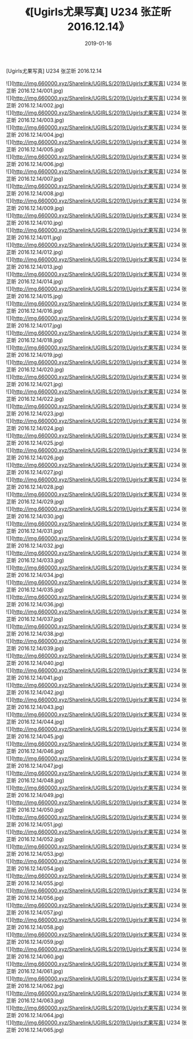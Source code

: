 ﻿---
layout: post
title:  《[Ugirls尤果写真] U234 张芷昕 2016.12.14》
date:   2019-01-16
img: http://img.660000.xyz/Sharelink/UGIRLS/2019/[Ugirls尤果写真] U234 张芷昕 2016.12.14/000.jpg
categories: [美女, 清纯, 唯美]
---

[Ugirls尤果写真] U234 张芷昕 2016.12.14

 ![](http://img.660000.xyz/Sharelink/UGIRLS/2019/[Ugirls尤果写真] U234 张芷昕 2016.12.14/001.jpg) <br>![](http://img.660000.xyz/Sharelink/UGIRLS/2019/[Ugirls尤果写真] U234 张芷昕 2016.12.14/002.jpg) <br>![](http://img.660000.xyz/Sharelink/UGIRLS/2019/[Ugirls尤果写真] U234 张芷昕 2016.12.14/003.jpg) <br>![](http://img.660000.xyz/Sharelink/UGIRLS/2019/[Ugirls尤果写真] U234 张芷昕 2016.12.14/004.jpg) <br>![](http://img.660000.xyz/Sharelink/UGIRLS/2019/[Ugirls尤果写真] U234 张芷昕 2016.12.14/005.jpg) <br>![](http://img.660000.xyz/Sharelink/UGIRLS/2019/[Ugirls尤果写真] U234 张芷昕 2016.12.14/006.jpg) <br>![](http://img.660000.xyz/Sharelink/UGIRLS/2019/[Ugirls尤果写真] U234 张芷昕 2016.12.14/007.jpg) <br>![](http://img.660000.xyz/Sharelink/UGIRLS/2019/[Ugirls尤果写真] U234 张芷昕 2016.12.14/008.jpg) <br>![](http://img.660000.xyz/Sharelink/UGIRLS/2019/[Ugirls尤果写真] U234 张芷昕 2016.12.14/009.jpg) <br>![](http://img.660000.xyz/Sharelink/UGIRLS/2019/[Ugirls尤果写真] U234 张芷昕 2016.12.14/010.jpg) <br>![](http://img.660000.xyz/Sharelink/UGIRLS/2019/[Ugirls尤果写真] U234 张芷昕 2016.12.14/011.jpg) <br>![](http://img.660000.xyz/Sharelink/UGIRLS/2019/[Ugirls尤果写真] U234 张芷昕 2016.12.14/012.jpg) <br>![](http://img.660000.xyz/Sharelink/UGIRLS/2019/[Ugirls尤果写真] U234 张芷昕 2016.12.14/013.jpg) <br>![](http://img.660000.xyz/Sharelink/UGIRLS/2019/[Ugirls尤果写真] U234 张芷昕 2016.12.14/014.jpg) <br>![](http://img.660000.xyz/Sharelink/UGIRLS/2019/[Ugirls尤果写真] U234 张芷昕 2016.12.14/015.jpg) <br>![](http://img.660000.xyz/Sharelink/UGIRLS/2019/[Ugirls尤果写真] U234 张芷昕 2016.12.14/016.jpg) <br>![](http://img.660000.xyz/Sharelink/UGIRLS/2019/[Ugirls尤果写真] U234 张芷昕 2016.12.14/017.jpg) <br>![](http://img.660000.xyz/Sharelink/UGIRLS/2019/[Ugirls尤果写真] U234 张芷昕 2016.12.14/018.jpg) <br>![](http://img.660000.xyz/Sharelink/UGIRLS/2019/[Ugirls尤果写真] U234 张芷昕 2016.12.14/019.jpg) <br>![](http://img.660000.xyz/Sharelink/UGIRLS/2019/[Ugirls尤果写真] U234 张芷昕 2016.12.14/020.jpg) <br>![](http://img.660000.xyz/Sharelink/UGIRLS/2019/[Ugirls尤果写真] U234 张芷昕 2016.12.14/021.jpg) <br>![](http://img.660000.xyz/Sharelink/UGIRLS/2019/[Ugirls尤果写真] U234 张芷昕 2016.12.14/022.jpg) <br>![](http://img.660000.xyz/Sharelink/UGIRLS/2019/[Ugirls尤果写真] U234 张芷昕 2016.12.14/023.jpg) <br>![](http://img.660000.xyz/Sharelink/UGIRLS/2019/[Ugirls尤果写真] U234 张芷昕 2016.12.14/024.jpg) <br>![](http://img.660000.xyz/Sharelink/UGIRLS/2019/[Ugirls尤果写真] U234 张芷昕 2016.12.14/025.jpg) <br>![](http://img.660000.xyz/Sharelink/UGIRLS/2019/[Ugirls尤果写真] U234 张芷昕 2016.12.14/026.jpg) <br>![](http://img.660000.xyz/Sharelink/UGIRLS/2019/[Ugirls尤果写真] U234 张芷昕 2016.12.14/027.jpg) <br>![](http://img.660000.xyz/Sharelink/UGIRLS/2019/[Ugirls尤果写真] U234 张芷昕 2016.12.14/028.jpg) <br>![](http://img.660000.xyz/Sharelink/UGIRLS/2019/[Ugirls尤果写真] U234 张芷昕 2016.12.14/029.jpg) <br>![](http://img.660000.xyz/Sharelink/UGIRLS/2019/[Ugirls尤果写真] U234 张芷昕 2016.12.14/030.jpg) <br>![](http://img.660000.xyz/Sharelink/UGIRLS/2019/[Ugirls尤果写真] U234 张芷昕 2016.12.14/031.jpg) <br>![](http://img.660000.xyz/Sharelink/UGIRLS/2019/[Ugirls尤果写真] U234 张芷昕 2016.12.14/032.jpg) <br>![](http://img.660000.xyz/Sharelink/UGIRLS/2019/[Ugirls尤果写真] U234 张芷昕 2016.12.14/033.jpg) <br>![](http://img.660000.xyz/Sharelink/UGIRLS/2019/[Ugirls尤果写真] U234 张芷昕 2016.12.14/034.jpg) <br>![](http://img.660000.xyz/Sharelink/UGIRLS/2019/[Ugirls尤果写真] U234 张芷昕 2016.12.14/035.jpg) <br>![](http://img.660000.xyz/Sharelink/UGIRLS/2019/[Ugirls尤果写真] U234 张芷昕 2016.12.14/036.jpg) <br>![](http://img.660000.xyz/Sharelink/UGIRLS/2019/[Ugirls尤果写真] U234 张芷昕 2016.12.14/037.jpg) <br>![](http://img.660000.xyz/Sharelink/UGIRLS/2019/[Ugirls尤果写真] U234 张芷昕 2016.12.14/038.jpg) <br>![](http://img.660000.xyz/Sharelink/UGIRLS/2019/[Ugirls尤果写真] U234 张芷昕 2016.12.14/039.jpg) <br>![](http://img.660000.xyz/Sharelink/UGIRLS/2019/[Ugirls尤果写真] U234 张芷昕 2016.12.14/040.jpg) <br>![](http://img.660000.xyz/Sharelink/UGIRLS/2019/[Ugirls尤果写真] U234 张芷昕 2016.12.14/041.jpg) <br>![](http://img.660000.xyz/Sharelink/UGIRLS/2019/[Ugirls尤果写真] U234 张芷昕 2016.12.14/042.jpg) <br>![](http://img.660000.xyz/Sharelink/UGIRLS/2019/[Ugirls尤果写真] U234 张芷昕 2016.12.14/043.jpg) <br>![](http://img.660000.xyz/Sharelink/UGIRLS/2019/[Ugirls尤果写真] U234 张芷昕 2016.12.14/044.jpg) <br>![](http://img.660000.xyz/Sharelink/UGIRLS/2019/[Ugirls尤果写真] U234 张芷昕 2016.12.14/045.jpg) <br>![](http://img.660000.xyz/Sharelink/UGIRLS/2019/[Ugirls尤果写真] U234 张芷昕 2016.12.14/046.jpg) <br>![](http://img.660000.xyz/Sharelink/UGIRLS/2019/[Ugirls尤果写真] U234 张芷昕 2016.12.14/047.jpg) <br>![](http://img.660000.xyz/Sharelink/UGIRLS/2019/[Ugirls尤果写真] U234 张芷昕 2016.12.14/048.jpg) <br>![](http://img.660000.xyz/Sharelink/UGIRLS/2019/[Ugirls尤果写真] U234 张芷昕 2016.12.14/049.jpg) <br>![](http://img.660000.xyz/Sharelink/UGIRLS/2019/[Ugirls尤果写真] U234 张芷昕 2016.12.14/050.jpg) <br>![](http://img.660000.xyz/Sharelink/UGIRLS/2019/[Ugirls尤果写真] U234 张芷昕 2016.12.14/051.jpg) <br>![](http://img.660000.xyz/Sharelink/UGIRLS/2019/[Ugirls尤果写真] U234 张芷昕 2016.12.14/052.jpg) <br>![](http://img.660000.xyz/Sharelink/UGIRLS/2019/[Ugirls尤果写真] U234 张芷昕 2016.12.14/053.jpg) <br>![](http://img.660000.xyz/Sharelink/UGIRLS/2019/[Ugirls尤果写真] U234 张芷昕 2016.12.14/054.jpg) <br>![](http://img.660000.xyz/Sharelink/UGIRLS/2019/[Ugirls尤果写真] U234 张芷昕 2016.12.14/055.jpg) <br>![](http://img.660000.xyz/Sharelink/UGIRLS/2019/[Ugirls尤果写真] U234 张芷昕 2016.12.14/056.jpg) <br>![](http://img.660000.xyz/Sharelink/UGIRLS/2019/[Ugirls尤果写真] U234 张芷昕 2016.12.14/057.jpg) <br>![](http://img.660000.xyz/Sharelink/UGIRLS/2019/[Ugirls尤果写真] U234 张芷昕 2016.12.14/058.jpg) <br>![](http://img.660000.xyz/Sharelink/UGIRLS/2019/[Ugirls尤果写真] U234 张芷昕 2016.12.14/059.jpg) <br>![](http://img.660000.xyz/Sharelink/UGIRLS/2019/[Ugirls尤果写真] U234 张芷昕 2016.12.14/060.jpg) <br>![](http://img.660000.xyz/Sharelink/UGIRLS/2019/[Ugirls尤果写真] U234 张芷昕 2016.12.14/061.jpg) <br>![](http://img.660000.xyz/Sharelink/UGIRLS/2019/[Ugirls尤果写真] U234 张芷昕 2016.12.14/062.jpg) <br>![](http://img.660000.xyz/Sharelink/UGIRLS/2019/[Ugirls尤果写真] U234 张芷昕 2016.12.14/063.jpg) <br>![](http://img.660000.xyz/Sharelink/UGIRLS/2019/[Ugirls尤果写真] U234 张芷昕 2016.12.14/064.jpg) <br>![](http://img.660000.xyz/Sharelink/UGIRLS/2019/[Ugirls尤果写真] U234 张芷昕 2016.12.14/065.jpg) <br>